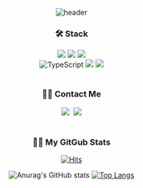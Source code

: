 <div align="center">
  
![header](https://capsule-render.vercel.app/api?type=waving&color=gradient&customColorList=0,2,2,50&height=300&section=header&text=Welcome&fontAlignY=40&desc=My%20GitHub%20Profile&descAlign=60&descAlignY=55&descSize=20&fontSize=70)
  
<h3>🛠 Stack</h3>
<img src="https://img.shields.io/badge/HTML5-E34F26?style=for-the-badge&logo=html5&logoColor=white"> <img src="https://img.shields.io/badge/CSS3-1572B6?style=for-the-badge&logo=css3&logoColor=white"> 
<img src="https://img.shields.io/badge/JAVASCRIPT-F7DF1E?style=for-the-badge&logo=javascript&logoColor=white"> 
<br>
<img alt="TypeScript" src ="https://img.shields.io/badge/TypeScript-3178C6.svg?&style=for-the-badge&logo=TypeScript&logoColor=white"/>
<img src="https://img.shields.io/badge/REACT-61DAFB?style=for-the-badge&logo=react&logoColor=white"> 
<img src="https://img.shields.io/badge/FIREBASE-FFCA28?style=for-the-badge&logo=firebase&logoColor=white"> 

<br/>
<br/>

<h3>🙋‍♂️ Contact Me </h3>
<a href="https://velog.io/@njt6419"><img src="https://img.shields.io/badge/%20Blog-11B48A?style=flat-square&logo=Vimeo&logoColor=white&link=https://velog.io/@main6419"/></a>&nbsp
<a href="mailto:kimhyein7110@gmail.com"><img src="https://img.shields.io/badge/Gmail-d14836?style=flat-square&logo=Gmail&logoColor=white&link=dark97370@gmail.com"/></a>

<br/>
<br/>

<h3>👨‍💻 My GitGub Stats</h3>

[![Hits](https://hits.seeyoufarm.com/api/count/incr/badge.svg?url=https%3A%2F%2Fgithub.com%2FNamJongtae&count_bg=%2379C83D&title_bg=%23555555&icon=&icon_color=%23E7E7E7&title=hits&edge_flat=false)](https://hits.seeyoufarm.com)       

![Anurag's GitHub stats](https://github-readme-stats.vercel.app/api?username=NamJongtae&show_icons=true&theme=radical)
[![Top Langs](https://github-readme-stats.vercel.app/api/top-langs/?username=NamJongtae&layout=compact)](https://github.com/anuraghazra/github-readme-stats)
</div>
                
